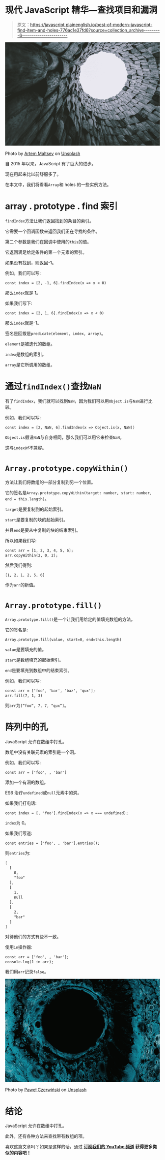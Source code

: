 # 现代 JavaScript 精华—查找项目和漏洞

> 原文：<https://javascript.plainenglish.io/best-of-modern-javascript-find-item-and-holes-776ac1e37fd6?source=collection_archive---------6----------------------->

![](img/0cc5f04db9846cb795c468a3ba4b9aa5.png)

Photo by [Artem Maltsev](https://unsplash.com/@art_maltsev?utm_source=medium&utm_medium=referral) on [Unsplash](https://unsplash.com?utm_source=medium&utm_medium=referral)

自 2015 年以来，JavaScript 有了巨大的进步。

现在用起来比以前舒服多了。

在本文中，我们将看看`Array`和 holes 的一些实例方法。

# array . prototype . find 索引

`findIndex`方法让我们返回找到的条目的索引。

它需要一个回调函数来返回我们正在寻找的条件。

第二个参数是我们在回调中使用的`this`的值。

它返回满足给定条件的第一个元素的索引。

如果没有找到，则返回-1。

例如，我们可以写:

```
const index = [2, -1, 6].findIndex(x => x < 0)
```

那么`index`就是 1。

如果我们写下:

```
const index = [2, 1, 6].findIndex(x => x < 0)
```

那么`index`就是-1。

签名是回拨是`predicate(element, index, array)`。

`element`是被迭代的数组。

`index`是数组的索引。

`array`是它所调用的数组。

# 通过`findIndex()`查找`NaN`

有了`findIndex`，我们就可以找到`NaN`，因为我们可以用`Object.is`与`NaN`进行比较。

例如，我们可以写:

```
const index = [2, NaN, 6].findIndex(x => Object.is(x, NaN))
```

`Object.is`假设`NaN`与自身相同，那么我们可以用它来检查`NaN`。

这与`indexOf`不兼容。

# `Array.prototype.copyWithin()`

方法让我们将数组的一部分复制到另一个位置。

它的签名是`Array.prototype.copyWithin(target: number,
start: number, end = this.length)`。

`target`是要复制到的起始索引。

`start`是要复制的块的起始索引。

并且`end`是要从中复制的块的结束索引。

所以如果我们写:

```
const arr = [1, 2, 3, 4, 5, 6];
arr.copyWithin(2, 0, 2);
```

然后我们得到:

```
[1, 2, 1, 2, 5, 6]
```

作为`arr`的新值。

# `Array.prototype.fill()`

`Array.prototype.fill()`是一个让我们用给定的值填充数组的方法。

它的签名是:

```
Array.prototype.fill(value, start=0, end=this.length)
```

`value`是要填充的值。

`start`是数组填充的起始索引。

`end`是要填充到数组中的结束索引。

例如，我们可以写:

```
const arr = ['foo', 'bar', 'baz', 'qux'];
arr.fill(7, 1, 3)
```

则`arr`为`[“foo”, 7, 7, “qux”]`。

# 阵列中的孔

JavaScript 允许在数组中打孔。

数组中没有关联元素的索引是一个洞。

例如，我们可以写:

```
const arr = ['foo', , 'bar']
```

添加一个有洞的数组。

ES6 治疗`undefined`或`null`元素中的洞。

如果我们打电话:

```
const index = [, 'foo'].findIndex(x => x === undefined);
```

`index`为 0。

如果我们写道:

```
const entries = ['foo', , 'bar'].entries();
```

则`entries`为:

```
[
  [
    0,
    "foo"
  ],
  [
    1,
    null
  ],
  [
    2,
    "bar"
  ]
]
```

对待他们的方式有些不一致。

使用`in`操作器:

```
const arr = ['foo', , 'bar'];
console.log(1 in arr);
```

我们用`arr`记录`false`。

![](img/fcc268646f090058b98699737a67cea5.png)

Photo by [Paweł Czerwiński](https://unsplash.com/@pawel_czerwinski?utm_source=medium&utm_medium=referral) on [Unsplash](https://unsplash.com?utm_source=medium&utm_medium=referral)

# 结论

JavaScript 允许在数组中打孔。

此外，还有各种方法来查找带有数组的项。

喜欢这篇文章吗？如果是这样的话，通过 [**订阅我们的 YouTube 频道**](https://www.youtube.com/channel/UCtipWUghju290NWcn8jhyAw) **获得更多类似的内容吧！**
